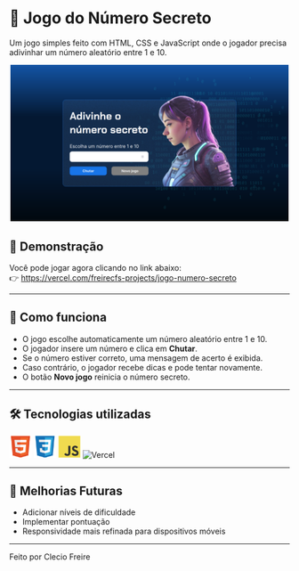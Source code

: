 # 🔢 Jogo do Número Secreto

Um jogo simples feito com HTML, CSS e JavaScript onde o jogador precisa adivinhar um número aleatório entre 1 e 10.

<p align="center">
  <img src="./img/resultado.png" alt="Tela do jogo" width="500"/>
</p>


## 🚀 Demonstração

Você pode jogar agora clicando no link abaixo:  
👉 https://vercel.com/freirecfs-projects/jogo-numero-secreto

---

## 🧠 Como funciona

- O jogo escolhe automaticamente um número aleatório entre 1 e 10.
- O jogador insere um número e clica em **Chutar**.
- Se o número estiver correto, uma mensagem de acerto é exibida.
- Caso contrário, o jogador recebe dicas e pode tentar novamente.
- O botão **Novo jogo** reinicia o número secreto.

---

## 🛠 Tecnologias utilizadas

<p>
  <img src="https://raw.githubusercontent.com/devicons/devicon/master/icons/html5/html5-original.svg" alt="HTML5" width="40"/>
  <img src="https://raw.githubusercontent.com/devicons/devicon/master/icons/css3/css3-original.svg" alt="CSS3" width="40"/>
  <img src="https://raw.githubusercontent.com/devicons/devicon/master/icons/javascript/javascript-original.svg" alt="JavaScript" width="40"/>
  <img src="https://assets.vercel.com/image/upload/front/favicon/vercel/180x180.png" alt="Vercel" width="40"/>
</p>

---

## 🧩 Melhorias Futuras

- Adicionar níveis de dificuldade
- Implementar pontuação
- Responsividade mais refinada para dispositivos móveis

---
Feito por Clecio Freire 
